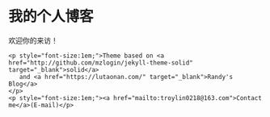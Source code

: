 我的个人博客
=================

欢迎你的来访！

 

    <p style="font-size:1em;">Theme based on <a href="http://github.com/mzlogin/jekyll-theme-solid" target="_blank">solid</a>
       and <a href="https://lutaonan.com/" target="_blank">Randy's Blog</a>
    </p>
    <p style="font-size:1em;"><a href="mailto:troylin0218@163.com">Contact me</a>(E-mail)</p>


